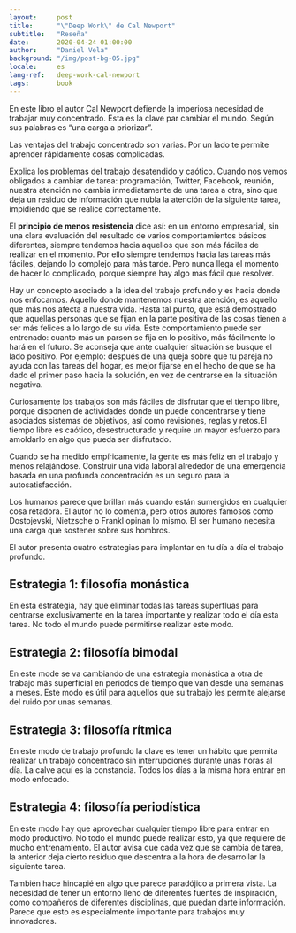 ```yaml
---
layout:     post
title:      "\"Deep Work\" de Cal Newport"
subtitle:   "Reseña"
date:       2020-04-24 01:00:00
author:     "Daniel Vela"
background: "/img/post-bg-05.jpg"
locale:     es
lang-ref:   deep-work-cal-newport
tags:		book
---
```


En este libro el autor Cal Newport defiende la imperiosa necesidad de trabajar muy concentrado. Esta es la clave par cambiar el mundo. Según sus palabras es “una carga a priorizar”.

Las ventajas del trabajo concentrado son varias. Por un lado te permite aprender rápidamente cosas complicadas. 

Explica los problemas del trabajo desatendido y caótico. Cuando nos vemos obligados a cambiar de tarea: programación, Twitter, Facebook, reunión, nuestra atención no cambia inmediatamente de una tarea a otra, sino que deja un residuo de información que nubla la atención de la siguiente tarea, impidiendo que se realice correctamente.

El **principio de menos resistencia** dice así: en un entorno empresarial, sin una clara evaluación del resultado de varios comportamientos básicos diferentes, siempre tendemos hacia aquellos que son más fáciles de realizar en el momento. Por ello siempre tendemos hacia las tareas más fáciles, dejando lo complejo para más tarde. Pero nunca llega el momento de hacer lo complicado, porque siempre hay algo más fácil que resolver.

Hay un concepto asociado a la idea del trabajo profundo y es hacia donde nos enfocamos. Aquello donde mantenemos nuestra atención, es aquello que más nos afecta a nuestra vida. Hasta tal punto, que está demostrado que aquellas personas que se fijan en la parte positiva de las cosas tienen a ser más felices a lo largo de su vida. Este comportamiento puede ser entrenado: cuanto más un parson se fija en lo positivo, más fácilmente lo hará en el futuro. Se aconseja que ante cualquier situación se busque el lado positivo. Por ejemplo: después de una queja sobre que tu pareja no ayuda con las tareas del hogar, es mejor fijarse en el hecho de que se ha dado el primer paso hacia la solución, en vez de centrarse en la situación negativa.

Curiosamente los trabajos son más fáciles de disfrutar que el tiempo libre, porque disponen de actividades donde un puede concentrarse y tiene asociados sistemas de objetivos, así como revisiones, reglas y retos.El tiempo libre es caótico, desestructurado y require un mayor esfuerzo para amoldarlo en algo que pueda ser disfrutado.

Cuando se ha medido empíricamente, la gente es más feliz en el trabajo y menos relajándose. Construir una vida laboral alrededor de una emergencia basada en una profunda concentración es un seguro para la autosatisfacción.

Los humanos parece que brillan más cuando están sumergidos en cualquier cosa retadora. El autor no lo comenta, pero otros autores famosos como Dostojevski, Nietzsche o Frankl opinan lo mismo. El ser humano necesita una carga que sostener sobre sus hombros.

El autor presenta cuatro estrategias para implantar en tu día a día el trabajo profundo.

## Estrategia 1: filosofía monástica
En esta estrategia, hay que eliminar todas las tareas superfluas para centrarse exclusivamente en la tarea importante y realizar todo el día esta tarea. No todo el mundo puede permitirse realizar este modo.

## Estrategia 2: filosofía bimodal
En este mode se va cambiando de una estrategia monástica a otra de trabajo más superficial en periodos de tiempo que van desde una semanas a meses. Este modo es útil para aquellos que su trabajo les permite alejarse del ruido por unas semanas.

## Estrategia 3: filosofía rítmica
En este modo de trabajo profundo la clave es tener un hábito que permita realizar un trabajo concentrado sin interrupciones durante unas horas al día. La calve aquí es la constancia. Todos los días a la misma hora entrar en modo enfocado.

## Estrategia 4: filosofía periodística
En este modo hay que aprovechar cualquier tiempo libre para entrar en modo productivo. No todo el mundo puede realizar esto, ya que requiere de mucho entrenamiento. El autor avisa que cada vez que se cambia de tarea, la anterior deja cierto residuo que descentra a la hora de desarrollar la siguiente tarea.

También hace hincapié en algo que parece paradójico a primera vista. La necesidad de tener un entorno lleno de diferentes fuentes de inspiración, como compañeros de diferentes disciplinas, que puedan darte información. Parece que esto es especialmente importante para trabajos muy innovadores.
